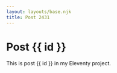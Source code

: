 ```yaml
---
layout: layouts/base.njk
title: Post 2431
---
```


# Post {{ id }}

This is post {{ id }} in my Eleventy project.
